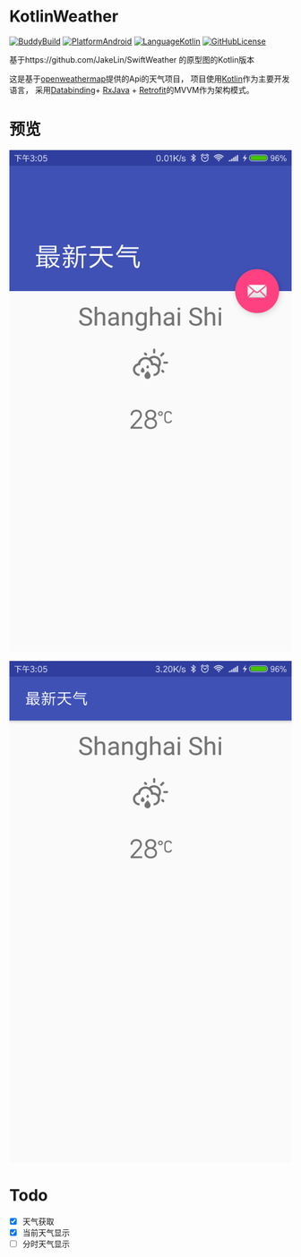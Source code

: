 # KotlinWeather

[![BuddyBuild](https://dashboard.buddybuild.com/api/statusImage?appID=598d42cf69da4200013a0bb5&branch=master&build=latest)](https://dashboard.buddybuild.com/apps/598d42cf69da4200013a0bb5/build/latest?branch=master)
[![PlatformAndroid](https://img.shields.io/badge/platform-android-lightgrey.svg)](https://www.android.com/)
[![LanguageKotlin](https://img.shields.io/badge/language-kotlin-orange.svg)](https://kotlinlang.org/)
[![GitHubLicense](https://img.shields.io/badge/license-Apache%202-blue.svg)](https://raw.githubusercontent.com/shibenli/KotlinWeather/master/LICENSE)

基于https://github.com/JakeLin/SwiftWeather 的原型图的Kotlin版本

这是基于[openweathermap](http://openweathermap.org)提供的Api的天气项目，
项目使用[Kotlin](https://kotlinlang.org)作为主要开发语言，
采用[Databinding](https://developer.android.com/topic/libraries/data-binding/index.html)+
[RxJava](https://github.com/ReactiveX/RxJava) + 
[Retrofit](https://github.com/square/retrofit)的MVVM作为架构模式。

# 预览

![pic1](pic/Screenshot_2017-08-29-15-05-22-344_com.benli.kotlinweather.png)

![pic1](pic/Screenshot_2017-08-29-15-05-30-818_com.benli.kotlinweather.png)

# Todo
-[x] 天气获取
-[x] 当前天气显示
-[ ] 分时天气显示 